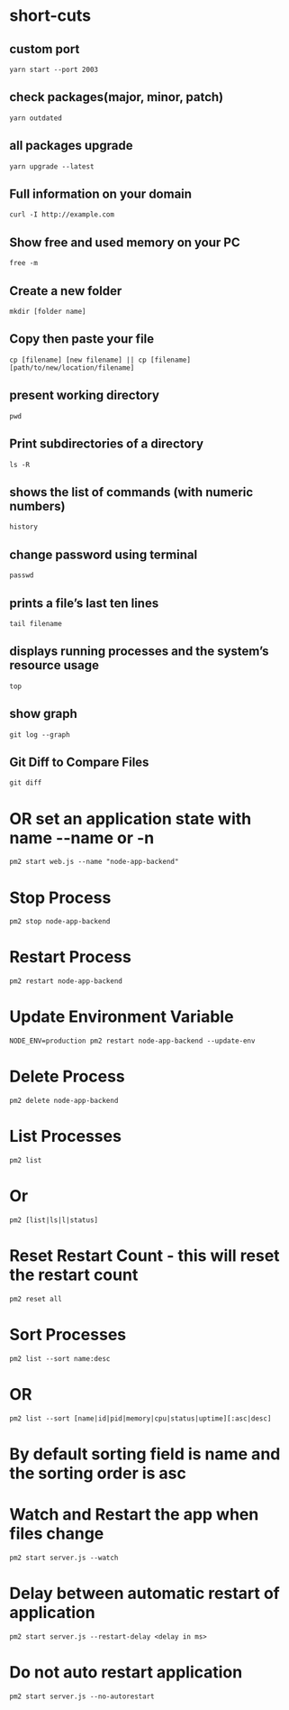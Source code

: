 # short-cuts

## custom port
    yarn start --port 2003

## check packages(major, minor, patch)
    yarn outdated

## all packages upgrade
    yarn upgrade --latest

## Full information on your domain
    curl -I http://example.com

## Show free and used memory on your PC 
    free -m

## Create a new folder
    mkdir [folder name]

## Copy then paste your file
    cp [filename] [new filename] || cp [filename] [path/to/new/location/filename]

## present working directory
    pwd

## Print subdirectories of a directory
    ls -R

## shows the list of commands (with numeric numbers)
    history

## change password using terminal
    passwd

## prints a file’s last ten lines
    tail filename

## displays running processes and the system’s resource usage
    top

## show graph 
    git log --graph

## Git Diff to Compare Files
    git diff

# OR set an application state with name --name or -n
    pm2 start web.js --name "node-app-backend"
    
# Stop Process
    pm2 stop node-app-backend

# Restart Process
    pm2 restart node-app-backend

# Update Environment Variable
    NODE_ENV=production pm2 restart node-app-backend --update-env

# Delete Process
    pm2 delete node-app-backend

# List Processes
    pm2 list
# Or
    pm2 [list|ls|l|status]

# Reset Restart Count - this will reset the restart count
    pm2 reset all
# Sort Processes
    pm2 list --sort name:desc
# OR
    pm2 list --sort [name|id|pid|memory|cpu|status|uptime][:asc|desc]

# By default sorting field is name and the sorting order is asc
# Watch and Restart the app when files change
    pm2 start server.js --watch

# Delay between automatic restart of application
    pm2 start server.js --restart-delay <delay in ms>

# Do not auto restart application
    pm2 start server.js --no-autorestart

